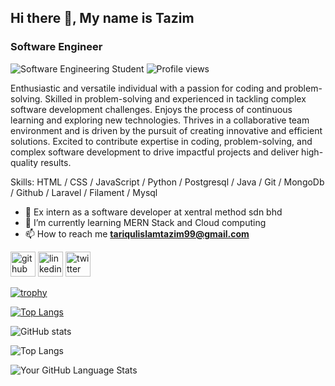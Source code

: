 ## Hi there 👋, My name is Tazim
### Software Engineer 
![Software Engineering  Student](https://arturssmirnovs.github.io/github-profile-readme-generator/images/banner.png)
![Profile views](https://komarev.com/ghpvc/?username=Taziim&color=red)

Enthusiastic and versatile individual with a passion for coding and problem-solving. Skilled in problem-solving and experienced in tackling complex software development challenges. Enjoys the process of continuous learning and exploring new technologies. Thrives in a collaborative team environment and is driven by the pursuit of creating innovative and efficient solutions. Excited to contribute expertise in coding, problem-solving, and complex software development to drive impactful projects and deliver high-quality results.

Skills: HTML / CSS / JavaScript / Python / Postgresql / Java / Git / MongoDb / Github / Laravel / Filament / Mysql

- 🔭 Ex intern as a software developer at xentral method sdn bhd
- 🌱 I’m currently learning MERN Stack and Cloud computing
- 📫 How to reach me **tariqulislamtazim99@gmail.com**

[<img src='https://cdn.jsdelivr.net/npm/simple-icons@3.0.1/icons/github.svg' alt='github' height='40'>](https://github.com/Taziim)  [<img src='https://cdn.jsdelivr.net/npm/simple-icons@3.0.1/icons/linkedin.svg' alt='linkedin' height='40'>](https://www.linkedin.com/in/TariqulislamTazim/)  [<img src='https://cdn.jsdelivr.net/npm/simple-icons@3.0.1/icons/twitter.svg' alt='twitter' height='40'>](https://twitter.com/__Codim__)  

[![trophy](https://github-profile-trophy.vercel.app/?username=Taziim)](https://github.com/ryo-ma/github-profile-trophy)

[![Top Langs](https://github-readme-stats.vercel.app/api/top-langs/?username=Taziim)](https://github.com/anuraghazra/github-readme-stats)

![GitHub stats](https://github-readme-stats.vercel.app/api?username=Taziim&show_icons=true)  

![Top Langs](https://github-readme-stats.vercel.app/api/top-langs/?username=Taziim)

![Your GitHub Language Stats](https://github-readme-stats.vercel.app/api/top-langs/?username=Taziim&layout=compact)


